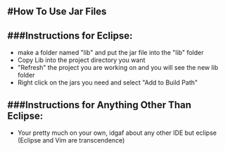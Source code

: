 #How To Use Jar Files
--------------------------

###Instructions for Eclipse:
--------------------------
- make a folder named "lib" and put the jar file into the "lib" folder
- Copy Lib into the project directory you want
- "Refresh" the project you are working on and you will see the new lib folder
- Right click on the jars you need and select "Add to Build Path"


###Instructions for Anything Other Than Eclipse:
---------------------------------------------
- Your pretty much on your own, idgaf about any other IDE but eclipse (Eclipse and Vim are transcendence)

